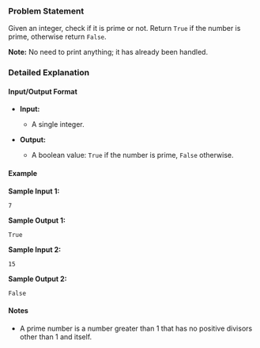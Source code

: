 ### Problem Statement

Given an integer, check if it is prime or not. Return `True` if the number is prime, otherwise return `False`.

**Note:** 
No need to print anything; it has already been handled.

### Detailed Explanation

#### Input/Output Format

- **Input:** 
  - A single integer.

- **Output:** 
  - A boolean value: `True` if the number is prime, `False` otherwise.

#### Example

**Sample Input 1:**
```
7
```

**Sample Output 1:**
```
True
```

**Sample Input 2:**
```
15
```

**Sample Output 2:**
```
False
```

#### Notes
- A prime number is a number greater than 1 that has no positive divisors other than 1 and itself.